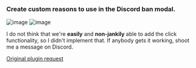 ### Create custom reasons to use in the Discord ban modal.

![image](https://github.com/Vendicated/Vencord/assets/119569726/d0c1bd70-00b1-4786-a2f7-7db809f15ab0)
![image](https://github.com/Vendicated/Vencord/assets/119569726/411411f6-f2b7-4747-b6e7-4615116dcf22)

I do not think that we're **easily** and **non-jankily** able to add the click functionality, so I didn't implement that. If anybody gets it working, shoot me a message on Discord.

[Original plugin request](https://github.com/Vencord/plugin-requests/issues/607)
